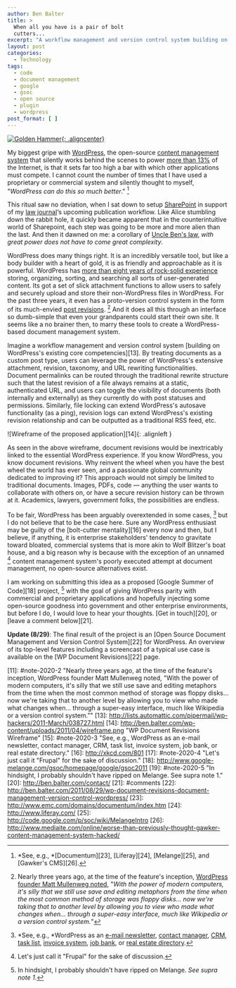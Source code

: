 ```yaml
---
author: Ben Balter
title: >
  When all you have is a pair of bolt
  cutters...
excerpt: "A workflow management and version control system building on WordPress's existing core competencies. By treating documents as a custom post type, users can leverage the power of WordPress's extensive attachment, revision, taxonomy, and URL rewriting functionalities. "
layout: post
categories:
  - Technology
tags:
  - code
  - document management
  - google
  - gsoc
  - open source
  - plugin
  - wordpress
post_format: [ ]
---
```

[![Golden Hammer](http://imgs.xkcd.com/comics/golden_hammer.png){: .aligncenter}][1]

My biggest gripe with [WordPress][2], the open-source [content management system][3] that silently works behind the scenes to power [more than 13%][4] of the Internet, is that it sets far too high a bar with which other applications must compete. I cannot count the number of times that I have used a proprietary or commercial system and silently thought to myself, "*WordPress can do this so much better*." [^1]

This ritual saw no deviation, when I sat down to setup [SharePoint][6] in support of my [law journal][7]‘s upcoming publication workflow. Like Alice stumbling down the rabbit hole, it quickly became apparent that in the counterintuitive world of Sharepoint, each step was going to be more and more alien than the last. And then it dawned on me: a corollary of [Uncle Ben's law][8], *with great power does not have to come great complexity*.

WordPress does many things right. It is an incredibly versatile tool, but like a body builder with a heart of gold, it is as friendly and approachable as it is powerful. WordPress has [more than eight years of rock-solid experience][9] storing, organizing, sorting, and searching all sorts of user-generated content. Its got a set of slick attachment functions to allow users to safely and securely upload and store their non-WordPress files in WordPress. For the past three years, it even has a proto-version control system in the form of its much-envied [post revisions][10]. [^2] And it does all this through an interface so dumb-simple that even your grandparents could start their own site. It seems like a no brainer then, to marry these tools to create a WordPress-based document management system.

Imagine a workflow management and version control system [building on WordPress's existing core competencies][13]. By treating documents as a custom post type, users can leverage the power of WordPress's extensive attachment, revision, taxonomy, and URL rewriting functionalities. Document permalinks can be routed through the traditional rewrite structure such that the latest revision of a file always remains at a static, authenticated URL, and users can toggle the visibility of documents (both internally and externally) as they currently do with post statuses and permissions. Similarly, file locking can extend WordPress's autosave functionality (as a ping), revision logs can extend WordPress's existing revision relationship and can be outputted as a traditional RSS feed, etc.

![Wireframe of the proposed application][14]{: .alignleft }

As seen in the above wireframe, document revisions would be inextricably linked to the essential WordPress experience. If you know WordPress, you know document revisions. Why reinvent the wheel when you have the best wheel the world has ever seen, and a passionate global community dedicated to improving it? This approach would not simply be limited to traditional documents. Images, PDFs, code — anything the user wants to collaborate with others on, or have a secure revision history can be thrown at it. Academics, lawyers, government folks, the possibilities are endless.

To be fair, WordPress has been arguably overextended in some cases, [^3] but I do not believe that to be the case here. Sure any WordPress enthusiast may be guilty of the [bolt-cutter mentality][16] every now and then, but I believe, if anything, it is enterprise stakeholders' tendency to gravitate toward bloated, commercial systems that is more akin to Wolf Blitzer's boat house, and a big reason why is because with the exception of an unnamed [^4] content management system's poorly executed attempt at document management, no open-source alternatives exist.

I am working on submitting this idea as a proposed [Google Summer of Code][18] project, [^5] with the goal of giving WordPress parity with commercial and proprietary applications and hopefully injecting some open-source goodness into government and other enterprise environments, but before I do, I would love to hear your thoughts. [Get in touch][20], or [leave a comment below][21].

**Update (8/29)**: The final result of the project is an [Open Source Document Management and Version Control System][22] for WordPress. An overview of its top-level features including a screencast of a typical use case is available on the [WP Document Revisions][22] page.

[^1]: *See, e.g., *[Documentum][23], [Liferay][24], [Melange][25], and [Gawker's CMS][26].
[^2]: Nearly three years ago, at the time of the feature's inception, [WordPress founder Matt Mullenweg noted][28], "*With the power of modern computers, it's silly that we still use save and editing metaphors from the time when the most common method of storage was floppy disks… now we're taking that to another level by allowing you to view who made what changes when… through a super-easy interface, much like Wikipedia or a version control system.*"
[^3]: *See, e.g., *WordPress as an [e-mail newsletter][30], [contact manager][31], [CRM][32], [task list][33], [invoice system][34],  [job bank][35], or [real estate directory][36].
[^4]: Let's just call it "Frupal" for the sake of discussion.
[^5]: In hindsight, I probably shouldn't have ripped on Melange. *See supra note 1.*

[1]: http://xkcd.com/801/
[2]: http://wordpress.org
[3]: http://en.wikipedia.org/wiki/Content_management_system
[4]: http://w3techs.com/technologies/overview/content_management/all
[5]: #note-2020-1 "See, e.g., Documentum, Liferay, Melange, and Gawker's CMS."
[6]: http://en.wikipedia.org/wiki/Microsoft_SharePoint
[7]: http://pcjl.org
[8]: http://www.youtube.com/watch?v=8DfztIIqbTI#t=1m3s
[9]: http://core.trac.wordpress.org/browser/trunk?rev=3
[10]: http://codex.wordpress.org/Revision_Management
[11]: #note-2020-2 "Nearly three years ago, at the time of the feature's inception, WordPress founder Matt Mullenweg noted, "With the power of modern computers, it's silly that we still use save and editing metaphors from the time when the most common method of storage was floppy disks… now we're taking that to another level by allowing you to view who made what changes when… through a super-easy interface, much like Wikipedia or a version control system.""
[13]: http://lists.automattic.com/pipermail/wp-hackers/2011-March/038727.html
[14]: http://ben.balter.com/wp-content/uploads/2011/04/wireframe.png "WP Document Revisions Wireframe"
[15]: #note-2020-3 "See, e.g., WordPress as an e-mail newsletter, contact manager, CRM, task list, invoice system,  job bank, or real estate directory."
[16]: http://xkcd.com/801
[17]: #note-2020-4 "Let's just call it "Frupal" for the sake of discussion."
[18]: http://www.google-melange.com/gsoc/homepage/google/gsoc2011
[19]: #note-2020-5 "In hindsight, I probably shouldn't have ripped on Melange. See supra note 1."
[20]: http://ben.balter.com/contact/
[21]: #comments
[22]: http://ben.balter.com/2011/08/29/wp-document-revisions-document-management-version-control-wordpress/
[23]: http://www.emc.com/domains/documentum/index.htm
[24]: http://www.liferay.com/
[25]: http://code.google.com/p/soc/wiki/MelangeIntro
[26]: http://www.mediaite.com/online/worse-than-previously-thought-gawker-content-management-system-hacked/

[28]: http://wordpress.org/news/2008/07/wordpress-26-tyner/

[30]: http://net.tutsplus.com/tutorials/wordpress/build-a-wordburner-email-newsletter-manager-using-wordpress-and-feedburner/
[31]: http://publisherblog.automattic.com/2008/02/13/wp-contact-manager/
[32]: http://slipfire.com/wp-crm/
[33]: http://wordpress.org/extend/plugins/wp-task-manager/
[34]: http://wordpress.org/extend/plugins/wp-invoice/
[35]: http://wordpress.org/extend/plugins/job-manager/
[36]: http://wordpress.org/extend/plugins/great-real-estate/
